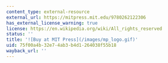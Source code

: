 ```yaml
---
content_type: external-resource
external_url: https://mitpress.mit.edu/9780262122306
has_external_license_warning: true
license: https://en.wikipedia.org/wiki/All_rights_reserved
status: ''
title: '![Buy at MIT Press](/images/mp_logo.gif)'
uid: 75f00a4b-32e7-4ab3-b4d1-264038f55b18
wayback_url: ''
---
```

